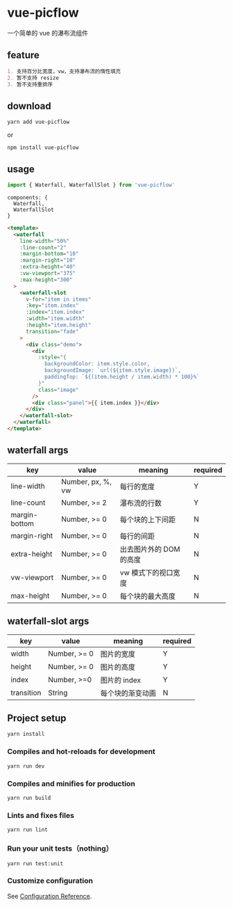 # vue-picflow

一个简单的 vue 的瀑布流组件

## feature
```markdown
1. 支持百分比宽度，vw，支持瀑布流的惰性填充
2. 暂不支持 resize
3. 暂不支持重排序
```

## download
```shell
yarn add vue-picflow
```
or
```shell
npm install vue-picflow
```

## usage
```javascript
import { Waterfall, WaterfallSlot } from 'vue-picflow'
```
```vue
components: {
  Waterfall,
  WaterfallSlot
}
```
```html
<template>
  <waterfall
    line-width="50%"
    :line-count="2"
    :margin-bottom="10"
    :margin-right="10"
    :extra-height="40"
    :vw-viewport="375"
    :max-height="300"
  >
    <waterfall-slot
      v-for="item in items"
      :key="item.index"
      :index="item.index"
      :width="item.width"
      :height="item.height"
      transition="fade"
    >
      <div class="demo">
        <div
          :style="{
            backgroundColor: item.style.color,
            backgroundImage: `url(${item.style.image})`,
            paddingTop: `${(item.height / item.width) * 100}%`
          }"
          class="image"
        />
        <div class="panel">{{ item.index }}</div>
      </div>
    </waterfall-slot>
  </waterfall>
</template>
```
## waterfall args
| key | value | meaning | required |
| ------ | ------ | ------ | ------ |
| line-width | Number, px, %, vw | 每行的宽度 | Y |
| line-count | Number, >= 2 | 瀑布流的行数 | Y |
| margin-bottom | Number, >= 0 | 每个块的上下间距 | N |
| margin-right | Number, >= 0 | 每行的间距 | N | 
| extra-height | Number, >= 0 | 出去图片外的 DOM 的高度 | N |
| vw-viewport | Number, >= 0 | vw 模式下的视口宽度 | N |
| max-height | Number, >= 0 | 每个块的最大高度 | N | 

## waterfall-slot args
| key | value | meaning | required |
| ------ | ------ | ------ | ------ |
| width | Number, >= 0 | 图片的宽度 | Y |
| height | Number, >= 0 | 图片的高度 | Y |
| index | Number, >=0 | 图片的 index | Y |
| transition | String | 每个块的渐变动画 | N |

## Project setup
```
yarn install
```

### Compiles and hot-reloads for development
```
yarn run dev
```

### Compiles and minifies for production
```
yarn run build
```

### Lints and fixes files
```
yarn run lint
```

### Run your unit tests（nothing）
```
yarn run test:unit
```

### Customize configuration
See [Configuration Reference](https://cli.vuejs.org/config/).
